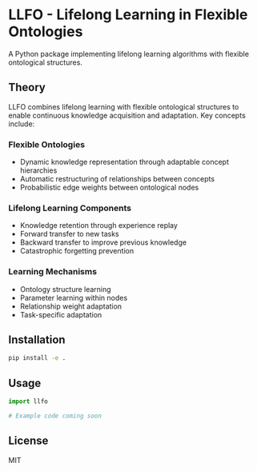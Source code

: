 # LLFO - Lifelong Learning in Flexible Ontologies

A Python package implementing lifelong learning algorithms with flexible ontological structures.

## Theory

LLFO combines lifelong learning with flexible ontological structures to enable continuous knowledge acquisition and adaptation. Key concepts include:

### Flexible Ontologies
- Dynamic knowledge representation through adaptable concept hierarchies
- Automatic restructuring of relationships between concepts
- Probabilistic edge weights between ontological nodes

### Lifelong Learning Components
- Knowledge retention through experience replay
- Forward transfer to new tasks
- Backward transfer to improve previous knowledge
- Catastrophic forgetting prevention

### Learning Mechanisms
- Ontology structure learning
- Parameter learning within nodes
- Relationship weight adaptation
- Task-specific adaptation

## Installation

```bash
pip install -e .
```

## Usage

```python
import llfo

# Example code coming soon
```

## License

MIT
